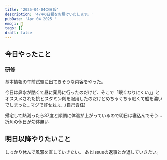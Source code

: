 ```yaml
---
title: '2025-04-04の日報'
description: '4/4の日報をお届けいたします。'
pubDate: 'Apr 04 2025 '
emoji: 🦊
tags: []
draft: false
---
```


## 今日やったこと

### 研修

基本情報の午前試験に出てきそうな内容をやった。

今日は鼻水が酷くて昼に薬局に行ったのだけど、そこで「眠くなりにくい」」とオススメされた抗ヒスタミン剤を服用したのだけどめちゃくちゃ眠くて船を濃いでしまった...マジで許せねぇ...(自己責任)

帰宅して熱測ったら37度と順調に体温が上がっているので明日は寝込んでそう...折角の休日が勿体無い

## 明日以降やりたいこと

しっかり休んで風邪を直していきたい。 あとissueの返事とか返していきたい。
